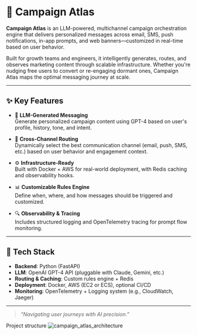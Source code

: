# 📡 Campaign Atlas

**Campaign Atlas** is an LLM-powered, multichannel campaign orchestration engine that delivers personalized messages across email, SMS, push notifications, in-app prompts, and web banners—customized in real-time based on user behavior.

Built for growth teams and engineers, it intelligently generates, routes, and observes marketing content through scalable infrastructure. Whether you're nudging free users to convert or re-engaging dormant ones, Campaign Atlas maps the optimal messaging journey at scale.

---

## ✨ Key Features

- 🤖 **LLM-Generated Messaging**  
  Generate personalized campaign content using GPT-4 based on user's profile, history, tone, and intent.

- 🧭 **Cross-Channel Routing**  
  Dynamically select the best communication channel (email, push, SMS, etc.) based on user behavior and engagement context.

- ⚙️ **Infrastructure-Ready**  
  Built with Docker + AWS for real-world deployment, with Redis caching and observability hooks.

- 📊 **Customizable Rules Engine**  
  Define when, where, and how messages should be triggered and customized.

- 🔍 **Observability & Tracing**  
  Includes structured logging and OpenTelemetry tracing for prompt flow monitoring.

---

## 🧱 Tech Stack

- **Backend**: Python (FastAPI)
- **LLM**: OpenAI GPT-4 API (pluggable with Claude, Gemini, etc.)
- **Routing & Caching**: Custom rules engine + Redis
- **Deployment**: Docker, AWS (EC2 or ECS), optional CI/CD
- **Monitoring**: OpenTelemetry + Logging system (e.g., CloudWatch, Jaeger)

---

> _“Navigating user journeys with AI precision.”_


Project structure 
![campaign_atlas_architecture](https://github.com/user-attachments/assets/1c0b4242-be5b-4bd9-8c42-4a30a6dcc5bb)




